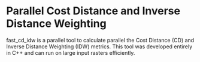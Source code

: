 # Parallel Cost Distance and Inverse Distance Weighting

<p style = "justify">fast_cd_idw is a parallel tool to calculate parallel the Cost Distance (CD) and Inverse Distance Weighting (IDW) metrics. This tool was developed entirely in C++ and can run on large input rasters efficiently.</p>



